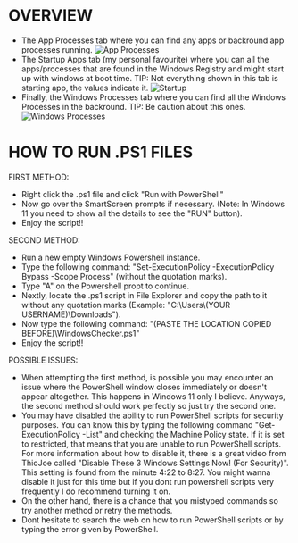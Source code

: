 # OVERVIEW
- The App Processes tab where you can find any apps or backround app processes running.
![App Processes](https://github.com/MartinLXXX6/Windows-Controller-Tool/assets/172432259/91aef9b2-0db1-43b0-9512-b605388b5974)
- The Startup Apps tab (my personal favourite) where you can all the apps/processes that are found in the Windows Registry and might start up with windows at boot time.
TIP: Not everything shown in this tab is starting app, the values indicate it.
![Startup](https://github.com/MartinLXXX6/Windows-Controller-Tool/assets/172432259/43a3ada0-94c0-470d-9e6b-5dec3bb3f7c0)
- Finally, the Windows Processes tab where you can find all the Windows Processes in the backround.
TIP: Be caution about this ones.
![Windows Processes](https://github.com/MartinLXXX6/Windows-Controller-Tool/assets/172432259/4c38b747-aab6-4d3a-aa80-aa559305f2cb)

# HOW TO RUN .PS1 FILES
FIRST METHOD:
- Right click the .ps1 file and click "Run with PowerShell"
- Now go over the SmartScreen prompts if necessary. (Note: In Windows 11 you need to show all the details to see the "RUN" button).
- Enjoy the script!!

SECOND METHOD:
- Run a new empty Windows Powershell instance.
- Type the following command: "Set-ExecutionPolicy -ExecutionPolicy Bypass -Scope Process" (without the quotation marks).
- Type "A" on the Powershell propt to continue.
- Nextly, locate the .ps1 script in File Explorer and copy the path to it without any quotation marks (Example: "C:\Users\\(YOUR USERNAME)\Downloads").
- Now type the following command: "(PASTE THE LOCATION COPIED BEFORE)\WindowsChecker.ps1"
- Enjoy the script!!

POSSIBLE ISSUES:
- When attempting the first method, is possible you may encounter an issue where the PowerShell window closes immediately or doesn't appear altogether. This happens in Windows 11 only I believe. Anyways, the second method should work perfectly so just try the second one.
- You may have disabled the ability to run PowerShell scripts for security purposes. You can know this by typing the following command "Get-ExecutionPolicy -List" and checking the Machine Policy state. If it is set to restricted, that means that you are unable to run PowerShell scripts. For more information about how to disable it, there is a great video from ThioJoe called "Disable These 3 Windows Settings Now! (For Security)". This setting is found from the minute 4:22 to 8:27. You might wanna disable it just for this time but if you dont run powershell scripts very frequently I do recommend turning it on.
- On the other hand, there is a chance that you mistyped commands so try another method or retry the methods.
- Dont hesitate to search the web on how to run PowerShell scripts or by typing the error given by PowerShell.
